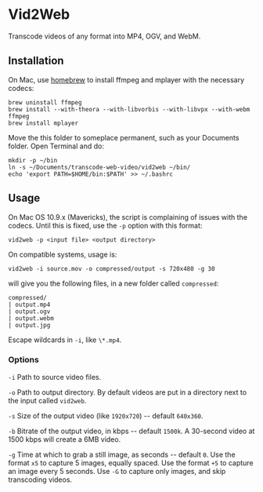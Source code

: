 Vid2Web
=======

Transcode videos of any format into MP4, OGV, and WebM.

Installation
------------

On Mac, use [homebrew](http://brew.sh/) to install ffmpeg and mplayer with the
necessary codecs:

    brew uninstall ffmpeg
    brew install --with-theora --with-libvorbis --with-libvpx --with-webm ffmpeg
    brew install mplayer

Move the this folder to someplace permanent, such as your Documents folder.
Open Terminal and do:

    mkdir -p ~/bin
    ln -s ~/Documents/transcode-web-video/vid2web ~/bin/
    echo 'export PATH=$HOME/bin:$PATH' >> ~/.bashrc

Usage
-----

On Mac OS 10.9.x (Mavericks), the script is complaining of issues with the
codecs. Until this is fixed, use the `-p` option with this format:

    vid2web -p <input file> <output directory>

On compatible systems, usage is:

    vid2web -i source.mov -o compressed/output -s 720x480 -g 30

will give you the following files, in a new folder called `compressed`:

    compressed/
    | output.mp4
    | output.ogv
    | output.webm
    | output.jpg

Escape wildcards in `-i`, like `\*.mp4`.

### Options

`-i` Path to source video files.

`-o` Path to output directory. By default videos are put in a directory next to
  the input called `vid2web`.

`-s` Size of the output video (like `1920x720`) -- default `640x360`.

`-b` Bitrate of the output video, in kbps -- default `1500k`. A 30-second video
  at 1500 kbps will create a 6MB video.

`-g` Time at which to grab a still image, as seconds -- default `0`. Use the
  format `x5` to capture 5 images, equally spaced. Use the format `+5` to
  capture an image every 5 seconds. Use `-G` to capture only images, and skip
  transcoding videos.
